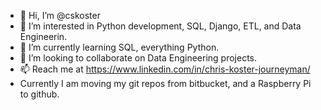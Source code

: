 - 👋 Hi, I’m @cskoster
- 👀 I’m interested in Python development, SQL, Django, ETL, and Data Engineerin. 
- 🌱 I’m currently learning SQL, everything Python.
- 💞️ I’m looking to collaborate on Data Engineering projects.
- 📫 Reach me at https://www.linkedin.com/in/chris-koster-journeyman/
- Currently I am moving my git repos from bitbucket, and a Raspberry Pi to github.

<!---
cskoster/cskoster is a ✨ special ✨ repository because its `README.md` (this file) appears on your GitHub profile.
You can click the Preview link to take a look at your changes.
--->
